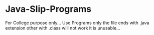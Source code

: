 # Java-Slip-Programs
For College purpose only...
Use Programs only the file ends with .java extension other with .class will not work it is unusable...
